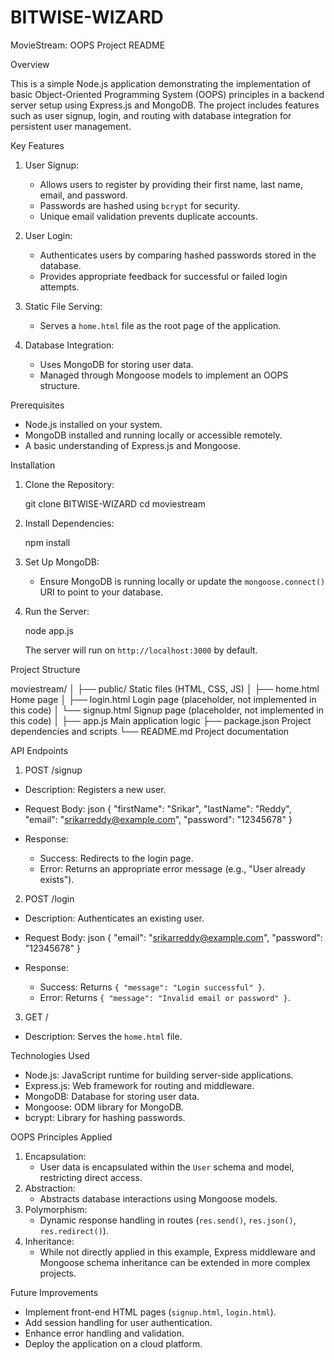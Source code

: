 # BITWISE-WIZARD

MovieStream: OOPS Project 
README

Overview

This is a simple Node.js application demonstrating the implementation of basic Object-Oriented Programming System (OOPS) principles in a backend server setup using Express.js and MongoDB. The project includes features such as user signup, login, and routing with database integration for persistent user management.


 Key Features

1. User Signup: 
   - Allows users to register by providing their first name, last name, email, and password.
   - Passwords are hashed using `bcrypt` for security.
   - Unique email validation prevents duplicate accounts.

2. User Login:
   - Authenticates users by comparing hashed passwords stored in the database.
   - Provides appropriate feedback for successful or failed login attempts.

3. Static File Serving:
   - Serves a `home.html` file as the root page of the application.

4. Database Integration:
   - Uses MongoDB for storing user data.
   - Managed through Mongoose models to implement an OOPS structure.


 Prerequisites
- Node.js installed on your system.
- MongoDB installed and running locally or accessible remotely.
- A basic understanding of Express.js and Mongoose.


 Installation

1. Clone the Repository:
  
   git clone BITWISE-WIZARD
   cd moviestream
   

2. Install Dependencies:
  
   npm install
  

3. Set Up MongoDB:
   - Ensure MongoDB is running locally or update the `mongoose.connect()` URI to point to your database.

4. Run the Server:

   node app.js
   
   The server will run on `http://localhost:3000` by default.


 Project Structure

moviestream/
│
├── public/                    Static files (HTML, CSS, JS)
│   ├── home.html              Home page
│   ├── login.html             Login page (placeholder, not implemented in this code)
│   └── signup.html            Signup page (placeholder, not implemented in this code)
│
├── app.js                     Main application logic
├── package.json               Project dependencies and scripts
└── README.md                  Project documentation



 API Endpoints
 1. POST /signup
- Description: Registers a new user.
- Request Body:
  json
  {
    "firstName": "Srikar",
    "lastName": "Reddy",
    "email": "srikarreddy@example.com",
    "password": "12345678"
  }

- Response:
  - Success: Redirects to the login page.
  - Error: Returns an appropriate error message (e.g., "User already exists").

 2. POST /login
- Description: Authenticates an existing user.
- Request Body:
  json
  {
    "email": "srikarreddy@example.com",
    "password": "12345678"
  }

- Response:
  - Success: Returns `{ "message": "Login successful" }`.
  - Error: Returns `{ "message": "Invalid email or password" }`.

 3. GET /
- Description: Serves the `home.html` file.


 Technologies Used
- Node.js: JavaScript runtime for building server-side applications.
- Express.js: Web framework for routing and middleware.
- MongoDB: Database for storing user data.
- Mongoose: ODM library for MongoDB.
- bcrypt: Library for hashing passwords.


 OOPS Principles Applied
1. Encapsulation:
   - User data is encapsulated within the `User` schema and model, restricting direct access.
2. Abstraction:
   - Abstracts database interactions using Mongoose models.
3. Polymorphism:
   - Dynamic response handling in routes (`res.send()`, `res.json()`, `res.redirect()`).
4. Inheritance:
   - While not directly applied in this example, Express middleware and Mongoose schema inheritance can be extended in more complex projects.


 Future Improvements
- Implement front-end HTML pages (`signup.html`, `login.html`).
- Add session handling for user authentication.
- Enhance error handling and validation.
- Deploy the application on a cloud platform.

